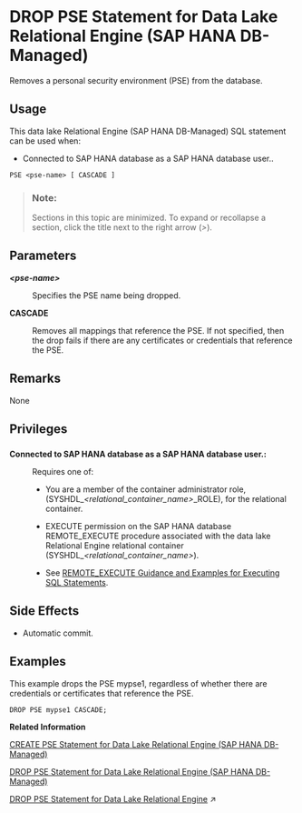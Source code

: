 <!-- loiodaf65f665de04d3e9ae628fc2cc97cfe -->

# DROP PSE Statement for Data Lake Relational Engine \(SAP HANA DB-Managed\)

Removes a personal security environment \(PSE\) from the database.



<a name="loiodaf65f665de04d3e9ae628fc2cc97cfe__section_egm_jff_2zb"/>

## Usage

This data lake Relational Engine \(SAP HANA DB-Managed\) SQL statement can be used when:

-   Connected to SAP HANA database as a SAP HANA database user..



```
PSE <pse-name> [ CASCADE ]
```



> ### Note:  
> Sections in this topic are minimized. To expand or recollapse a section, click the title next to the right arrow \(*\>*\).



<a name="loiodaf65f665de04d3e9ae628fc2cc97cfe__section_alb_4ff_2zb"/>

## Parameters


<dl>
<dt><b>

*<pse-name\>*

</b></dt>
<dd>

Specifies the PSE name being dropped.



</dd><dt><b>

CASCADE

</b></dt>
<dd>

Removes all mappings that reference the PSE. If not specified, then the drop fails if there are any certificates or credentials that reference the PSE.



</dd>
</dl>



<a name="loiodaf65f665de04d3e9ae628fc2cc97cfe__section_wt5_4ff_2zb"/>

## Remarks

None



<a name="loiodaf65f665de04d3e9ae628fc2cc97cfe__section_ldn_pff_2zb"/>

## Privileges



### 


<dl>
<dt><b>

Connected to SAP HANA database as a SAP HANA database user.:

</b></dt>
<dd>

Requires one of:

-   You are a member of the container administrator role, \(SYSHDL\_*<relational\_container\_name\>*\_ROLE\), for the relational container.
-   EXECUTE permission on the SAP HANA database REMOTE\_EXECUTE procedure associated with the data lake Relational Engine relational container \(SYSHDL\_*<relational\_container\_name\>*\).

-   See [REMOTE\_EXECUTE Guidance and Examples for Executing SQL Statements](remote-execute-guidance-and-examples-for-executing-sql-statements-fd99ac0.md).




</dd>
</dl>



<a name="loiodaf65f665de04d3e9ae628fc2cc97cfe__section_y3t_rff_2zb"/>

## Side Effects

-   Automatic commit.



<a name="loiodaf65f665de04d3e9ae628fc2cc97cfe__section_d5k_sff_2zb"/>

## Examples

This example drops the PSE mypse1, regardless of whether there are credentials or certificates that reference the PSE.

```
DROP PSE mypse1 CASCADE;
```

**Related Information**  


[CREATE PSE Statement for Data Lake Relational Engine \(SAP HANA DB-Managed\)](create-pse-statement-for-data-lake-relational-engine-sap-hana-db-managed-bc673db.md "Create a personal security environment (PSE).")

[DROP PSE Statement for Data Lake Relational Engine \(SAP HANA DB-Managed\)](drop-pse-statement-for-data-lake-relational-engine-sap-hana-db-managed-daf65f6.md "Removes a personal security environment (PSE) from the database.")

[DROP PSE Statement for Data Lake Relational Engine](https://help.sap.com/viewer/19b3964099384f178ad08f2d348232a9/2024_3_QRC/en-US/2918c50e87e2453187cd8c1e9d043c64.html "Removes a personal security environment (PSE) from the database.") :arrow_upper_right:

